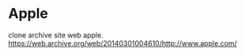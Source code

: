 # Apple
clone archive site web apple. https://web.archive.org/web/20140301004610/http://www.apple.com/
